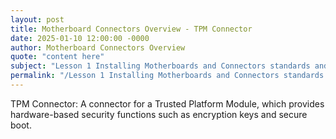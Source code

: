```yaml
---
layout: post
title: Motherboard Connectors Overview - TPM Connector
date: 2025-01-10 12:00:00 -0000
author: Motherboard Connectors Overview
quote: "content here"
subject: "Lesson 1 Installing Motherboards and Connectors standards and specifications"
permalink: "/Lesson 1 Installing Motherboards and Connectors standards and specifications/Motherboard Connectors Overview/Motherboard Connectors Overview - TPM Connector"
---
```


TPM Connector: A connector for a Trusted Platform Module, which provides hardware-based security functions such as encryption keys and secure boot.
